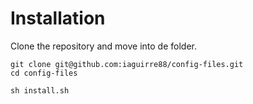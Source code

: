 # Installation

Clone the repository and move into de folder.

```
git clone git@github.com:iaguirre88/config-files.git
cd config-files

sh install.sh
```
